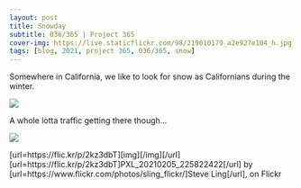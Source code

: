 ```yaml
---
layout: post
title: Snowday
subtitle: 036/365 | Project 365
cover-img: https://live.staticflickr.com/98/219010179_a2e927e104_h.jpg
tags: [blog, 2021, project 365, 036/365, snow]
---
```

Somewhere in California, we like to look for snow as Californians during the winter.
<p class="post-img-wrap">
  <img src="https://live.staticflickr.com/65535/50913689882_fb553db3a9_h.jpg">
</p>
A whole lotta traffic getting there though... 
<p class="post-img-wrap">
  <img src="https://live.staticflickr.com/65535/50913346727_726af6d9eb_h.jpg">
</p>
[url=https://flic.kr/p/2kz3dbT][img][/img][/url][url=https://flic.kr/p/2kz3dbT]PXL_20210205_225822422[/url] by [url=https://www.flickr.com/photos/sling_flickr/]Steve Ling[/url], on Flickr
